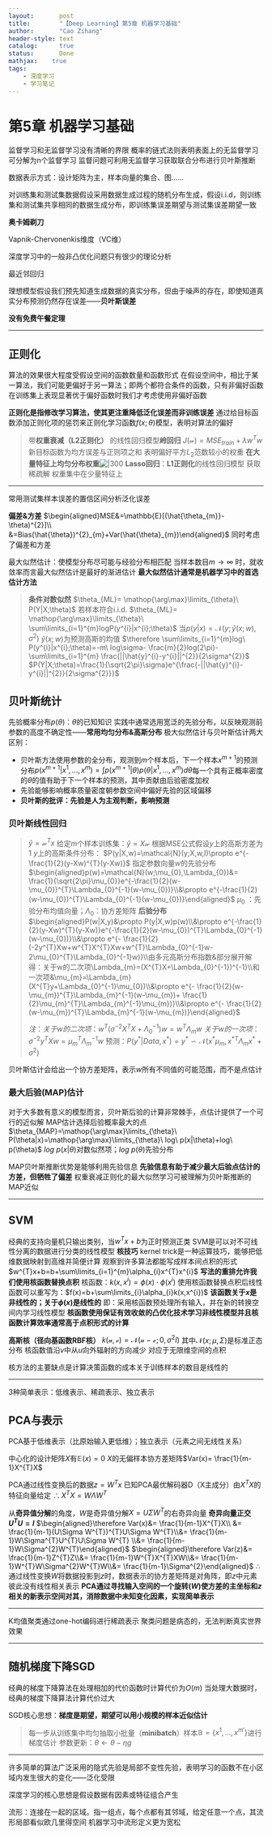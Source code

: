 ```yaml
---
layout:       post
title:        "【Deep Learning】第5章 机器学习基础"
author:       "Cao Zihang"
header-style: text
catalog:      true
status:		  Done
mathjax: 	true
tags:
    - 深度学习
    - 学习笔记
---
```

# 第5章 机器学习基础
监督学习和无监督学习没有清晰的界限
概率的链式法则表明表面上的无监督学习可分解为n个监督学习
监督问题可利用无监督学习获取联合分布进行贝叶斯推断

数据表示方式：设计矩阵为主，样本向量的集合、图……

对训练集和测试集数据假设采用数据生成过程的随机分布生成，假设i.i.d，则训练集和测试集共享相同的数据生成分布，即训练集误差期望与测试集误差期望一致

**奥卡姆剃刀**

Vapnik-Chervonenkis维度（VC维）

深度学习中的一般非凸优化问题只有很少的理论分析

最近邻回归

理想模型假设我们预先知道生成数据的真实分布，但由于噪声的存在，即使知道真实分布预测仍然存在误差——**贝叶斯误差**

**没有免费午餐定理**

---
## 正则化
算法的效果很大程度受假设空间的函数数量和函数形式 
在假设空间中，相比于某一算法，我们可能更偏好于另一算法；即两个都符合条件的函数，只有非偏好函数在训练集上表现显著优于偏好函数时我们才考虑使用非偏好函数

**正则化是指修改学习算法，使其更注重降低泛化误差而非训练误差**
通过给目标函数添加正则化项的惩罚来正则化学习函数$f(x;\theta)$模型，表明对算法的偏好

> 带**权重衰减（L2正则化）** 的线性回归模型**岭回归**
> $J(\mathcal{w})=MSE_{train}+\lambda w^{T}w$
> 新目标函数为均方误差与正则项之和
> 表明偏好平方$L_{2}$范数较小的权重
> **在大量特征上均匀分布权重**![|300](https://raw.githubusercontent.com/CaoZihang/picpicpicpicpicpic78k664/main/img/202212201742177.jpg)
> **Lasso回归**：**L1正则化**的线性回归模型
> 获取稀疏解
> 权重集中在少量特征上

---
常用测试集样本误差的置信区间分析泛化误差

**偏差&方差**
$\begin{aligned}MSE&=\mathbb{E}[(\hat{\theta_{m}}-\theta)^{2}]\\ &=Bias(\hat{\theta})^{2}_{m}+Var(\hat{\theta}_{m})\end{aligned}$
同时考虑了偏差和方差

最大似然估计：使模型分布尽可能与经验分布相匹配
当样本数目$m\to \infty$ 时，就收敛率而言最大似然估计是最好的渐进估计
**最大似然估计通常是机器学习中的首选估计方法**
> **条件对数似然**
> $\theta_{ML}= \mathop{\arg\max}\limits_{\theta}\ P(Y|X;\theta)$
> 若样本符合i.i.d.
> $\theta_{ML}= \mathop{\arg\max}\limits_{\theta}\ \sum\limits_{i=1}^{m}logP(y^{i}|x^{i};\theta)$
> 当$p(y|x)=\mathcal{N}(y;\hat{y}(x;w),\sigma^2)$
> $\hat{y}(x;w)$为预测高斯的均值
> $\therefore \sum\limits_{i=1}^{m}log\ P(y^{i}|x^{i};\theta)=-m\ log\sigma- \frac{m}{2}log(2\pi)-\sum\limits_{i=1}^{m} \frac{||\hat{y}^{i}-y^{i}||^{2}}{2\sigma^{2}}$
> $P(Y|X;\theta)=\frac{1}{\sqrt{2\pi}\sigma}e^{\frac{-||\hat{y}^{i}-y^{i}||^{2}}{2\sigma^{2}}}$

## 贝叶斯统计
先验概率分布$p(\theta)$：$\theta$的已知知识
实践中通常选用宽泛的先验分布，以反映观测前参数的高度不确定性——**常用均匀分布&高斯分布**
极大似然估计与贝叶斯估计两大区别：
- 贝叶斯方法使用参数的全分布，观测到$m$个样本后，下一个样本$x^{m+1}$的预测分布$p(x^{m+1}|x^{1},...,x^{m})=\int p(x^{m+1}|\theta)p(\theta|x^{1},...,x^{m})d\theta$每一个具有正概率密度的$\theta$的值有助于下一个样本的预测，其中贡献由后验密度加权
- 先验能够影响概率质量密度朝参数空间中偏好先验的区域偏移
- **贝叶斯的批评：先验是人为主观判断，影响预测**

### 贝叶斯线性回归
> $\hat{y}=\mathcal{w}^{T}x$
> 给定$m$个样本训练集：$\hat{y}=X\mathcal{w}$
> 根据MSE公式假设$y$上的高斯方差为1
> $y$上的高斯条件分布：
 >$P(y|X,w)=\mathcal{N}(y;X,w,I)\propto e^{- \frac{1}{2}(y-Xw)^{T}(y-Xw)}$
 >指定参数向量$w$的先验分布
 > $\begin{aligned}p(w)=\mathcal{N}(w;\mu_{0},\Lambda_{0})&= \frac{1}{\sqrt{2\pi}\mu_{0}}e^{-\frac{1}{2}(w-\mu_{0})^{T}\Lambda_{0}^{-1}(w-\mu_{0})}\\&\propto e^{-\frac{1}{2}(w-\mu_{0})^{T}\Lambda_{0}^{-1}(w-\mu_{0})}\end{aligned}$
 >$\mu_{0}$ ：先验分布均值向量；$\Lambda_{0}$：协方差矩阵
 >**后验分布**
 >$\begin{aligned}P(w|X,y)&\propto P(y|X,w)p(w)\\&\propto e^{-\frac{1}{2}(y-Xw)^{T}(y-Xw)}e^{-\frac{1}{2}(w-\mu_{0})^{T}\Lambda_{0}^{-1}(w-\mu_{0})}\\&\propto e^{- \frac{1}{2}(-2y^{T}Xw+w^{T}X^{T}Xw+w^{T}\Lambda_{0}^{-1}w-2\mu_{0}^{T}\Lambda_{0}^{-1}w)}\\由多元高斯分布指数&部分展开解得：关于w的二次项\Lambda_{m}=(X^{T}X+\Lambda_{0}^{-1})^{-1}\\和一次项&\mu_{m}=\Lambda_{m}(X^{T}y+\Lambda_{0}^{-1}\mu_{0})\\&\propto e^{- \frac{1}{2}(w-\mu_{m})^{T}\Lambda_{m}^{-1}(w-\mu_{m})+ \frac{1}{2}\mu_{m}^{T}\Lambda_{m}^{-1}\mu_{m})}\\&\propto e^{- \frac{1}{2}(w-\mu_{m})^{T}\Lambda_{m}^{-1}(w-\mu_{m})}\end{aligned}$
 >
 >$注：关于w的二次项：w^{T}(\sigma^{-2}X^TX+\Lambda_{0}^{-1})w=w^{T}\Lambda_{m}w$
 >$关于w的一次项：\sigma^{-2}y^{T}Xw=\mu_{m}^{T}\Lambda_{m}^{-1}w$
 >预测：$P(y^{*}|Data,x^{*})=y^{*}\backsim \mathcal{N}(x^{*}\mu_{m},x^{*T}\Lambda_{m}x^{*}+\sigma^2)$

贝叶斯估计会给出一个协方差矩阵，表示$w$所有不同值的可能范围，而不是点估计

### 最大后验(MAP)估计
对于大多数有意义的模型而言，贝叶斯后验的计算非常棘手，点估计提供了一个可行的近似解
MAP估计选择后验概率最大的点
$\theta_{MAP}=\mathop{\arg\max}\limits_{\theta}\ P(\theta|x)=\mathop{\arg\max}\limits_{\theta}\ log\ p(x|\theta)+log\ p(\theta)$
$log\ p(x|\theta)$对数似然项；$log\ p(\theta)$先验分布

MAP贝叶斯推断优势是能够利用先验信息
**先验信息有助于减少最大后验点估计的方差，但牺牲了偏差**
权重衰减正则化的最大似然学习可被理解为贝叶斯推断的MAP近似

---
## SVM
经典的支持向量机只输出类别，当$w^{T}x+b$为正时预测正类
SVM是可以对不可线性分离的数据进行分类的线性模型
**核技巧**
kernel trick是一种运算技巧，能够把低维数据映射到高维并简便计算
观察到许多算法都能写成样本间点积的形式$w^{T}x+b=b+\sum\limits_{i=1}^{m}\alpha_{i}x^{T}x^{i}$
**写法的重排允许我们使用核函数替换点积**
核函数：$k(x,x^{i})=\phi(x)\cdot\phi(x^i)$
使用核函数替换点积后线性函数可以重写为：$f(x)=b+\sum\limits_{i}\alpha_{i}k(x,x^{i})$
**该函数关于$x$是非线性的；关于$\phi(x)$是线性的**
即：采用核函数预处理所有输入，并在新的转换空间内学习线性模型
**核函数使用保证有效收敛的凸优化技术学习非线性模型并且核函数计算效率通常高于点积形式的计算**

**高斯核（径向基函数RBF核）**
$k(\mathcal{u},\mathcal{v})=\mathcal{N}(\mathcal{u}-\mathcal{v};0,\sigma^{2}I)$
其中$\mathcal{N}(x;\mu,\Sigma)$是标准正态分布
核函数值沿$v$中从$u$向外辐射的方向减少
对应于无限维空间的点积

核方法的主要缺点是计算决策函数的成本关于训练样本的数目是线性的

---
3种简单表示：低维表示、稀疏表示、独立表示
## PCA与表示
PCA基于低维表示（比原始输入更低维）；独立表示（元素之间无线性关系）

中心化的设计矩阵$X$有$\mathbb{E}(x)=0$
$X$的无偏样本协方差矩阵$Var(x)= \frac{1}{m-1}X^{T}X$

PCA通过线性变换后的数据$z=W^{T}x$
已知PCA最优解码器D（X主成分）由$X^{T}X$的特征向量给定
$\therefore X^{T}X=W\Lambda W^{T}$

从**奇异值分解**的角度，$W$是奇异值分解$X=U\Sigma W^{T}$的右奇异向量
**奇异向量正交$U^{T}U=I$**
$\begin{aligned}\therefore Var(x)&= \frac{1}{m-1}X^{T}X\\ &= \frac{1}{m-1}(U\Sigma W^{T})^{T}U\Sigma W^{T}\\&= \frac{1}{m-1}W\Sigma^{T}U^{T}U\Sigma W^{T} \\&= \frac{1}{m-1}W\Sigma^{2}W^{T}\end{aligned}$
$\begin{aligned}\therefore Var(z)&= \frac{1}{m-1}Z^{T}Z\\&= \frac{1}{m-1}W^{T}X^{T}XW\\&= \frac{1}{m-1}W^{T}W\Sigma^{2}W^{T}W\\&= \frac{1}{m-1}\Sigma^{2}\end{aligned}$
$\therefore$通过线性变换$W$将数据投影到$z$时，数据表示的协方差矩阵是对角阵，即$z$中元素彼此没有线性相关表示
**PCA通过寻找输入空间的一个旋转($W$)使方差的主坐标和$z$相关的新表示空间对其，消除数据中未知变化因素，实现简单表示**

---
K均值聚类通过one-hot编码进行稀疏表示
聚类问题是病态的，无法判断真实世界效果

---
## 随机梯度下降SGD
经典的梯度下降算法在处理相加的代价函数时计算代价为$O(m)$
当处理大数据时，经典的梯度下降算法计算代价过大

SGD核心思想：**梯度是期望，期望可以用小规模的样本近似估计**
> 每一步从训练集中均匀抽取小批量（**minibatch**）样本$\mathbb{B}=\{x^{1},...,x^{m'}\}$进行梯度估计
> 参数更新：$\theta\leftarrow \theta-\eta g$

---
许多简单的算法广泛采用的隐式先验是局部不变性先验，表明学习的函数不在小区域内发生很大的变化——泛化受限

深度学习的核心思想是假设数据有因素或特征组合产生

流形：连接在一起的区域。指一组点，每个点都有其邻域，给定任意一个点，其流形局部看似欧几里得空间
机器学习中流形定义更为宽松



